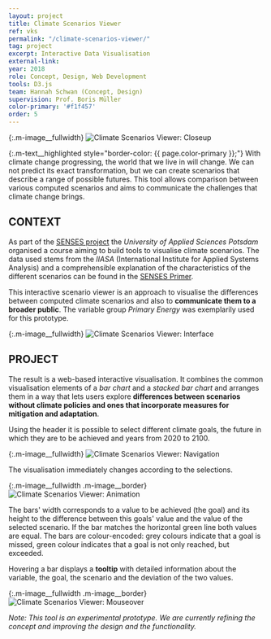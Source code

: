 ```yaml
---
layout: project
title: Climate Scenarios Viewer
ref: vks
permalink: "/climate-scenarios-viewer/"
tag: project
excerpt: Interactive Data Visualisation
external-link:
year: 2018
role: Concept, Design, Web Development
tools: D3.js
team: Hannah Schwan (Concept, Design)
supervision: Prof. Boris Müller
color-primary: '#f1f457'
order: 5
---
```


{:.m-image__fullwidth}
![Climate Scenarios Viewer: Closeup]({{site.baseurl}}/img/vks_intro.png)

{:.m-text__highlighted style="border-color: {{ page.color-primary }};"}
With climate change progressing, the world that we live in will change. We can not predict its exact transformation, but we can create scenarios that describe a range of possible futures. This tool allows comparison between various computed scenarios and aims to communicate the challenges that climate change brings.

## CONTEXT
As part of the [SENSES project](http://senses-project.org/) the _University of Applied Sciences Potsdam_ organised a course aiming to build tools to visualise climate scenarios. The data used stems from the _IIASA_ (International Institute for Applied Systems Analysis) and a comprehensible explanation of the characteristics of the different scenarios can be found in the [SENSES Primer](https://climatescenario.org/primer/).

This interactive scenario viewer is an approach to visualise the differences between computed climate scenarios and also to __communicate them to a broader public__. The variable group _Primary Energy_ was exemplarily used for this prototype.

{:.m-image__fullwidth}
![Climate Scenarios Viewer: Interface]({{site.baseurl}}/img/vks_general-interface.jpg)

## PROJECT
The result is a web-based interactive visualisation. It combines the common visualisation elements of a _bar chart_ and a _stacked bar chart_ and arranges them in a way that lets users explore __differences between scenarios without climate policies and ones that incorporate measures for mitigation and adaptation__.

Using the header it is possible to select different climate goals, the future in which they are to be achieved and years from 2020 to 2100.

{:.m-image__fullwidth}
![Climate Scenarios Viewer: Navigation]({{site.baseurl}}/img/vks_general-nav.png)

The visualisation immediately changes according to the selections.

{:.m-image__fullwidth .m-image__border}
![Climate Scenarios Viewer: Animation]({{site.baseurl}}/img/vks_general-animation.gif)

The bars' width corresponds to a value to be achieved (the goal) and its height to the difference between this goals' value and the value of the selected scenario. If the bar matches the horizontal green line both values are equal. The bars are colour-encoded: grey colours indicate that a goal is missed, green colour indicates that a goal is not only reached, but exceeded.

Hovering a bar displays a __tooltip__ with detailed information about the variable, the goal, the scenario and the deviation of the two values.

{:.m-image__fullwidth .m-image__border}
![Climate Scenarios Viewer: Mouseover]({{site.baseurl}}/img/vks_general-mouseover.png)

_Note: This tool is an experimental prototype. We are currently refining the concept and improving the design and the functionality._
